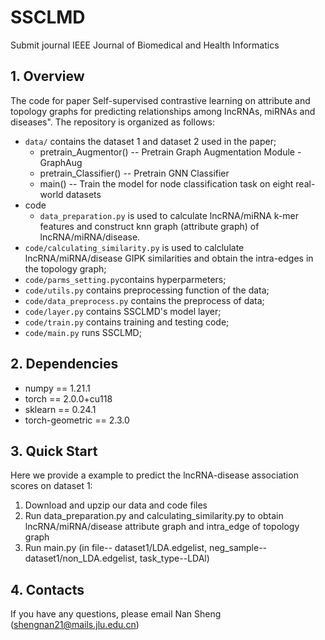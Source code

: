 # SSCLMD
Submit journal IEEE Journal of Biomedical and Health Informatics
## 1. Overview
The code for paper Self-supervised contrastive learning on attribute and topology graphs for predicting relationships among lncRNAs, miRNAs and diseases". The repository is organized as follows:

+ `data/` contains the dataset 1 and dataset 2 used in the paper;
  * pretrain_Augmentor() -- Pretrain Graph Augmentation Module - GraphAug
  * pretrain_Classifier() -- Pretrain GNN Classifier
  * main() -- Train the model for node classification task on eight real-world datasets
+ code
  * `data_preparation.py` is used to calculate lncRNA/miRNA k-mer features and construct knn graph (attribute graph) of lncRNA/miRNA/disease.
+ `code/calculating_similarity.py` is used to calclulate lncRNA/miRNA/disease GIPK similarities and obtain the intra-edges in the topology graph;
+ `code/parms_setting.py`contains hyperparmeters;
+ `code/utils.py` contains preprocessing function of the data;
+ `code/data_preprocess.py` contains the preprocess of data;
+ `code/layer.py` contains SSCLMD's model layer;
+ `code/train.py` contains training and testing code;
+ `code/main.py` runs SSCLMD;

## 2. Dependencies
* numpy == 1.21.1
* torch == 2.0.0+cu118
* sklearn == 0.24.1
* torch-geometric == 2.3.0

## 3. Quick Start
Here we provide a example to predict the lncRNA-disease association scores on dataset 1:

1. Download and upzip our data and code files
2. Run data_preparation.py and calculating_similarity.py to obtain lncRNA/miRNA/disease attribute graph and intra_edge of topology graph 
3. Run main.py (in file-- dataset1/LDA.edgelist, neg_sample-- dataset1/non_LDA.edgelist, task_type--LDAl)

## 4. Contacts
If you have any questions, please email Nan Sheng (shengnan21@mails.jlu.edu.cn)
